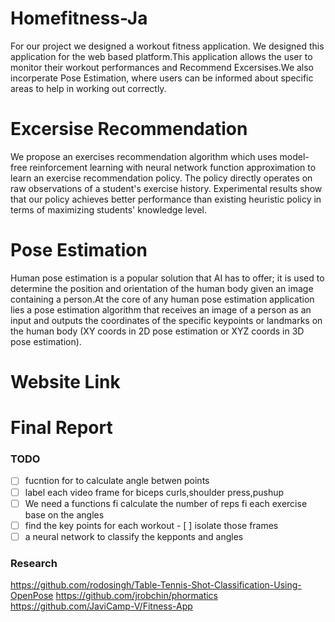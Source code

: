 # Homefitness-Ja
For our project we designed a workout fitness application. We designed this application for the web based platform.This application allows the user to monitor their workout performances and Recommend Excersises.We also incorperate Pose Estimation, where users can be informed about specific areas to help in working out correctly.
# Excersise Recommendation
We propose an exercises recommendation algorithm which uses model-free reinforcement learning with neural network function approximation to learn an exercise recommendation policy. The policy directly operates on raw observations of a student's exercise history. Experimental results show that our policy achieves better performance than existing heuristic policy in terms of maximizing students' knowledge level.
# Pose Estimation
Human pose estimation is a popular solution that AI has to offer; it is used to determine the position and orientation of the human body given an image containing a person.At the core of any human pose estimation application lies a pose estimation algorithm that receives an image of a person as an input and outputs the coordinates of the specific keypoints or landmarks on the human body (XY coords in 2D pose estimation or XYZ coords in 3D pose estimation).
# Website Link
# Final Report

### TODO
- [ ] fucntion for to calculate angle betwen points
- [ ] label each video frame for biceps curls,shoulder press,pushup
- [ ] We need a functions fi calculate the number of reps fi each exercise base on the angles
- [ ] find the key points for each workout
      - [ ] isolate those frames 
- [ ] a neural network to classify the kepponts and angles

### Research 
https://github.com/rodosingh/Table-Tennis-Shot-Classification-Using-OpenPose
https://github.com/jrobchin/phormatics
https://github.com/JaviCamp-V/Fitness-App






